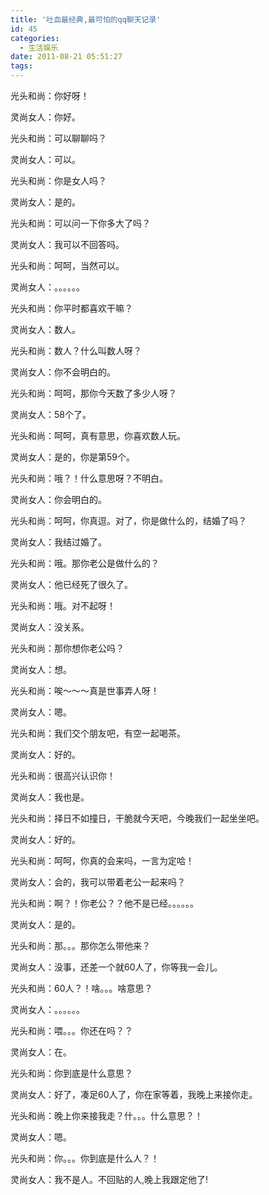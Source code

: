 ```yaml
---
title: '吐血最经典,最可怕的qq聊天记录'
id: 45
categories:
  - 生活娱乐
date: 2011-08-21 05:51:27
tags:
---
```


光头和尚：你好呀！

灵尚女人：你好。

光头和尚：可以聊聊吗？

灵尚女人：可以。

光头和尚：你是女人吗？

灵尚女人：是的。

光头和尚：可以问一下你多大了吗？

灵尚女人：我可以不回答吗。

光头和尚：呵呵，当然可以。

灵尚女人：。。。。。。

光头和尚：你平时都喜欢干嘛？

灵尚女人：数人。

光头和尚：数人？什么叫数人呀？

灵尚女人：你不会明白的。

光头和尚：呵呵，那你今天数了多少人呀？

灵尚女人：58个了。

光头和尚：呵呵，真有意思，你喜欢数人玩。

灵尚女人：是的，你是第59个。

光头和尚：哦？！什么意思呀？不明白。

灵尚女人：你会明白的。

光头和尚：呵呵，你真逗。对了，你是做什么的，结婚了吗？

灵尚女人：我结过婚了。

光头和尚：哦。那你老公是做什么的？

灵尚女人：他已经死了很久了。

光头和尚：哦。对不起呀！

灵尚女人：没关系。

光头和尚：那你想你老公吗？

灵尚女人：想。

光头和尚：唉～～～真是世事弄人呀！

灵尚女人：嗯。

光头和尚：我们交个朋友吧，有空一起喝茶。

灵尚女人：好的。

光头和尚：很高兴认识你！

灵尚女人：我也是。

光头和尚：择日不如撞日，干脆就今天吧，今晚我们一起坐坐吧。

灵尚女人：好的。

光头和尚：呵呵，你真的会来吗，一言为定哈！

灵尚女人：会的，我可以带着老公一起来吗？

光头和尚：啊？！你老公？？他不是已经。。。。。。

灵尚女人：是的。

光头和尚：那。。。那你怎么带他来？

灵尚女人：没事，还差一个就60人了，你等我一会儿。

光头和尚：60人？！啥。。。啥意思？

灵尚女人：。。。。。。

光头和尚：喂。。。你还在吗？？

灵尚女人：在。

光头和尚：你到底是什么意思？

灵尚女人：好了，凑足60人了，你在家等着，我晚上来接你走。

光头和尚：晚上你来接我走？什。。。什么意思？！

灵尚女人：嗯。

光头和尚：你。。。你到底是什么人？！

灵尚女人：我不是人。不回贴的人,晚上我跟定他了!